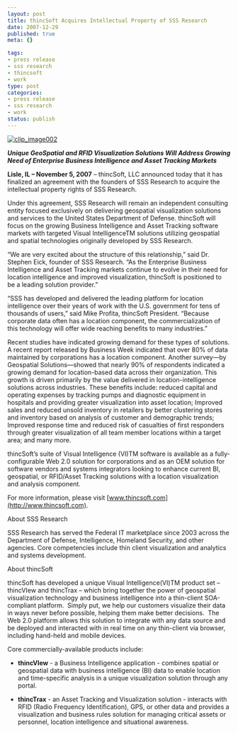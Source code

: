 ```yaml
--- 
layout: post
title: thincSoft Acquires Intellectual Property of SSS Research
date: 2007-12-29
published: true
meta: {}

tags: 
- press release
- sss research
- thincsoft
- work
type: post
categories: 
- press release
- sss research
- work
status: publish
---
```



[![clip_image002](http://www.andyeick.com/_blogMedia/6160378089c6_DF44/clip_image002_thumb.jpg)](http://www.thincsoft.com)



**_Unique GeoSpatial and RFID Visualization Solutions Will Address Growing Need of Enterprise Business Intelligence and Asset Tracking Markets_**



**Lisle, IL – November 5, 2007** – thincSoft, LLC announced today that it has finalized an agreement with the founders of SSS Research to acquire the intellectual property rights of SSS Research.



Under this agreement, SSS Research will remain an independent consulting entity focused exclusively on delivering geospatial visualization solutions and services to the United States Department of Defense. thincSoft will focus on the growing Business Intelligence and Asset Tracking software markets with targeted Visual IntelligenceTM solutions utilizing geospatial and spatial technologies originally developed by SSS Research.



“We are very excited about the structure of this relationship,” said Dr. Stephen Eick, founder of SSS Research. “As the Enterprise Business Intelligence and Asset Tracking markets continue to evolve in their need for location intelligence and improved visualization, thincSoft is positioned to be a leading solution provider.”



“SSS has developed and delivered the leading platform for location intelligence over their years of work with the U.S. government for tens of thousands of users,” said Mike Profita, thincSoft President. “Because corporate data often has a location component, the commercialization of this technology will offer wide reaching benefits to many industries.”



Recent studies have indicated growing demand for these types of solutions. A recent report released by Business Week indicated that over 80% of data maintained by corporations has a location component. Another survey—by Geospatial Solutions—showed that nearly 90% of respondents indicated a growing demand for location-based data across their organization. This growth is driven primarily by the value delivered in location-intelligence solutions across industries. These benefits include: reduced capital and operating expenses by tracking pumps and diagnostic equipment in hospitals and providing greater visualization into asset location; Improved sales and reduced unsold inventory in retailers by better clustering stores and inventory based on analysis of customer and demographic trends; Improved response time and reduced risk of casualties of first responders through greater visualization of all team member locations within a target area; and many more.



thincSoft’s suite of Visual Intelligence (VI)TM software is available as a fully-configurable Web 2.0 solution for corporations and as an OEM solution for software vendors and systems integrators looking to enhance current BI, geospatial, or RFID/Asset Tracking solutions with a location visualization and analysis component.



For more information, please visit [www.thincsoft.com](http://www.thincsoft.com).



About SSS Research



SSS Research has served the Federal IT marketplace since 2003 across the Department of Defense, Intelligence, Homeland Security, and other agencies. Core competencies include thin client visualization and analytics and systems development.



About thincSoft



thincSoft has developed a unique Visual Intelligence(VI)TM product set – thincVIew and thincTrax – which bring together the power of geospatial visualization technology and business intelligence into a thin-client SOA-compliant platform.  Simply put, we help our customers visualize their data in ways never before possible, helping them make better decisions.  The Web 2.0 platform allows this solution to integrate with any data source and be deployed and interacted with in real time on any thin-client via browser, including hand-held and mobile devices. 



Core commercially-available products include:

- **thincVIew** - a Business Intelligence application - combines spatial or geospatial data with business intelligence (BI) data to enable location and time-specific analysis in a unique visualization solution through any portal.  

- **thincTrax** - an Asset Tracking and Visualization solution - interacts with RFID (Radio Frequency Identification), GPS, or other data and provides a visualization and business rules solution for managing critical assets or personnel, location intelligence and situational awareness. 

